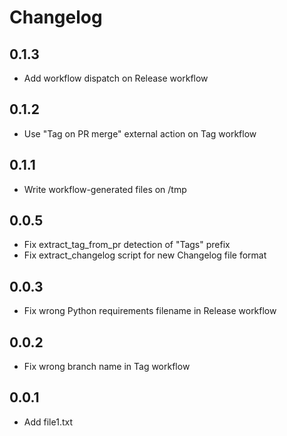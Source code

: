 # Changelog

## 0.1.3

- Add workflow dispatch on Release workflow

## 0.1.2

- Use "Tag on PR merge" external action on Tag workflow

## 0.1.1

- Write workflow-generated files on /tmp

## 0.0.5

- Fix extract_tag_from_pr detection of "Tags" prefix
- Fix extract_changelog script for new Changelog file format

## 0.0.3

- Fix wrong Python requirements filename in Release workflow

## 0.0.2

- Fix wrong branch name in Tag workflow

## 0.0.1

- Add file1.txt
